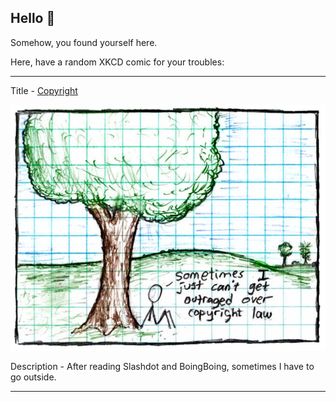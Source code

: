 ## Hello 👀

Somehow, you found yourself here.

Here, have a random XKCD comic for your troubles:

-----------------------------------

Title - [Copyright](https://xkcd.com/14)

![Copyright](./random_comic.png)

Description - After reading Slashdot and BoingBoing, sometimes I have to go outside.

-----------------------------------